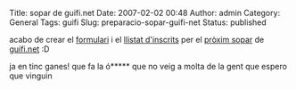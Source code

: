 Title: sopar de guifi.net
Date: 2007-02-02 00:48
Author: admin
Category: General
Tags: guifi
Slug: preparacio-sopar-guifi-net
Status: published

acabo de crear el <a href="http://guifi.net/ca/FormulariSopar2007" target="_blank" rel="noopener">formulari</a> i el <a href="http://guifi.net/ca/InscritsSopar2007" target="_blank" rel="noopener">llistat d'inscrits</a> per el <a href="http://guifi.net/ca/Sopar2007" target="_blank" rel="noopener">pròxim sopar</a> de <a href="http://guifi.net" target="_blank" rel="noopener">guifi.net</a> :D

ja en tinc ganes! que fa la ó\*\*\*\*\* que no veig a molta de la gent que espero que vinguin
